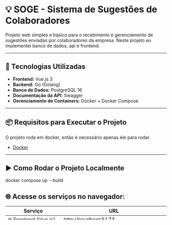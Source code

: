 # 💡 SOGE - Sistema de Sugestões de Colaboradores

Projeto web simples e básico para o recebimento e gerenciamento de sugestões enviadas por colaboradores da empresa. Neste projeto eu implementei banco de dados, api e frontend.  

---

## 🚀 Tecnologias Utilizadas

- **Frontend:** Vue.js 3
- **Backend:** Go (Golang)
- **Banco de Dados:** PostgreSQL 16
- **Documentação da API:** Swagger
- **Gerenciamento de Containers:** Docker + Docker Compose

---

## 📦 Requisitos para Executar o Projeto

O projeto roda em docker, então é necessário apenas ele para rodar.

- [Docker](https://www.docker.com/)

---

## ▶️ Como Rodar o Projeto Localmente

docker compose up --build

## 🌐 Acesse os serviços no navegador:

| Serviço               | URL                                                                                  |
| --------------------- | ------------------------------------------------------------------------------------ |
| 🌐 Frontend (Vue.js)  | [http://localhost:5173](http://localhost:5173)                                       |
| ⚙️ API (Go)           | [http://localhost:5000](http://localhost:5000)                                       |
| 📘 Swagger (API Docs) | [http://localhost:5000/swagger/index.html](http://localhost:5000/swagger/index.html) |


🧑‍💻 Uso do Frontend
🔘 Envio de Sugestão na Tela Inicial
Basta preencher os campos e apertar no botão "Enviar sugestão".

📋 Gerenciar Sugestões
Ao clicar no botão "Gerenciar Sugestões", você será direcionado para a tela de gerenciamento. Nela, é possível:

📖 Visualizar ou Ocultar a Descrição
Clique sobre a sugestão para expandir ou ocultar sua descrição.

🔄 Alterar o Status de uma Sugestão
Clique no botão de status (disponível apenas quando a descrição estiver expandida).

🔍 Filtros Disponíveis
✅ Filtro por Status
Clique em "Filtrar por status" e escolha uma das opções:

Aberto

Em análise

Implementado

Todos

ℹ️ Importante:
Ao escolher "Todos", o sistema irá ordenar automaticamente as sugestões por status, em vez de aplicar um filtro fixo.

🏢 Filtro por Setor
Clique em "Filtrar por setor" para abrir o campo de busca.
Você pode:

✅ Digitar um setor exato para visualizar apenas sugestões desse setor.

✅ Deixar em branco e clicar na lupa para exibir todas as sugestões ordenadas por setor.
